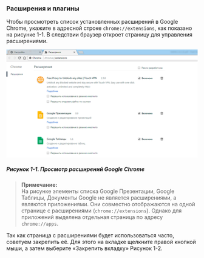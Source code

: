 ### Расширения и плагины

Чтобы просмотреть список установленных расширений в Google Chrome, укажите в адресной строке `chrome://extensions`, как показано на рисунке 1-1. В следствии браузер откроет страницу для управления расширениями.

![Рисунок 1-1. Просмотр расширений Google Chrome](/assets/figure-1-1.png)

##### Рисунок 1-1. _Просмотр расширений Google Chrome_

> **Примечание:**  
> На рисунке элементы списка Google Презентации, Google Таблицы, Документы Google не является расширениями, а являются приложениями. Они совместно отображаются на одной странице с расширениями \(`chrome://extensions`\). Однако для приложений выделена отдельная страница по адресу `chrome://apps`.

Так как страница с расширениями будет использоваться часто, советуем закрепить её. Для этого на вкладке щелкните правой кнопкой мыши, а затем выберите «Закрепить вкладку» Рисунок 1-2.



